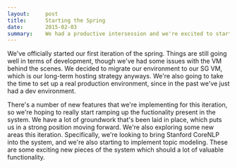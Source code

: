 ```yaml
---
layout:     post
title:      Starting the Spring
date:       2015-02-03
summary:	We had a productive intersession and we're excited to start the next semester.
---
```

We've officially started our first iteration of the spring. Things are still going well in terms of development, though we've had some issues with the VM behind the scenes. We decided to migrate our environment to our SG VM, which is our long-term hosting strategy anyways. We're also going to take the time to set up a real production environment, since in the past we've just had a dev environment. 

There's a number of new features that we're implementing for this iteration, so we're hoping to really start ramping up the fuctionality present in the system. We have a lot of groundwork that's been laid in place, which puts us in a strong position moving forward. We're also exploring some new areas this iteration. Specifically, we're looking to bring Stanford CoreNLP into the system, and we're also starting to implement topic modeling. These are some exciting new pieces of the system which should a lot of valuable functionality.
